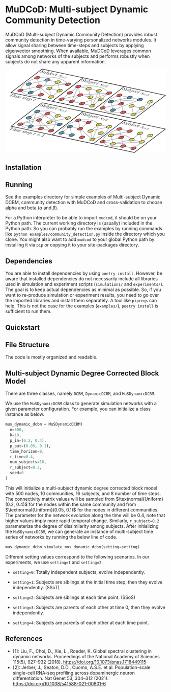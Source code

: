 # MuDCoD: Multi-subject Dynamic Community Detection
MuDCoD (Multi-subject Dynamic Community Detection) provides robust community detection in time-varying personalized networks modules.
It allow signal sharing between time-steps and subjects by applying eigenvector smoothing.
When available, MuDCoD leverages common signals among networks of the subjects and performs robustly when subjects do not share any apparent information.

![Alt text](docs/toy-ms-dyn-nw.png?raw=true "Multi-subject Dynamic Networks")

## Installation

## Running
See the examples directory for simple examples of Multi-subject Dynamic DCBM, community detection with MuDCoD and cross-validation to choose alpha and beta ($\alpha$ and $\beta$).

For a Python interpreter to be able to import `mudcod`, it should be on your Python path.
The current working directory is (usually) included in the Python path.
So you can probably run the examples by running commands like `python examples/community_detection.py` inside the directory which you clone.
You might also want to add `mudcod` to your global Python path by installing it via `pip` or copying it to your site-packages directory.

## Dependencies
You are able to install dependencies by using `poetry install`.
However, be aware that installed dependencies do not necessarily include all libraries used in simulation and experiment scripts (`simulations/` and `experiments/`).
The goal is to keep actual dependencies as minimal as possible.
So, if you want to re-produce simulation or experiment results, you need to go over the imported libraries and install them separately.
A tool like `pipreqs` can help.
This is not the case for the examples (`examples/`), `poetry install` is sufficient to run them.

## Quickstart

## File Structure
The code is mostly organized and readable.

<!-- * `mudcod/`: Root folder of the package. -->
<!--   * `dcbm.py`: Degree Corrected Block Models for dynamic and multi-subject dynamic settings. -->
<!--   * `spectral.py`: Mixin class for common spectral methods such as model order selection eigen value completion. -->
<!--   * `nw.py`: Loss functions (modularity and loglikelihood) and network similarity measures<sup>[1](#myfootnote1)</sup>. -->
<!--   * `static.py`: Implementation of static spectral clustering. -->
<!--   * `pisces.py`: Implementation of PisCES. -->
<!--   * `muspces.py`: Implementation of MuDCoD. -->
<!--   * `utils/`: Utilities. -->
<!--     * `visualization.py`: Plotting methods for networks and results. -->
<!--     * `sutils.py`: Read/write and logging utilities. -->
<!-- * `simulations/`: Simulation scripts for performance comparison of community detection methods. -->
<!--   * `classes-DCBM/`: Put DCBM parameter configurations here, example `.yaml` files are provided. -->
<!--   * `configuration/`: Simulation configurations will be automatically saved here when you run cross-validation. -->
<!--   * `log/`: Output directory for log files. -->
<!--   * `report.py`: Reports and summaries of results of performed simulations. -->
<!--   * `run_simulation.sh`: Bash script that can be used as a CLI to perform many simulation replicates. -->
<!--   * `simulation.py`: A CLI for Multi-subject Dynamic DCBM simulations, perform cross-validation and/or community detection. -->
<!-- * `examples/`: -->
<!--   * `mus_dyn_dcbm.py` -->
<!--   * `cross_validation.py` -->
<!--   * `community_detection.py` -->
<!-- * `docs/`: Documentation. -->

<!-- Below folders are not included in the package. -->
<!-- They are used to applying MuDCoD on a scRNA-seq study of long-term human induced pluripotent stem cell (iPSC) across multiple donors [2]. -->
<!-- It might be useful to check them out if you want to apply MuDCoD on such data. -->
<!-- * `experiments/` -->
<!-- * `notebooks/` -->
<!-- * `results/` -->

<!-- <a name="myfootnote1">1</a>: Network similarity measures are adapted from [netrd library](https://github.com/netsiphd/netrd). -->

## Multi-subject Dynamic Degree Corrected Block Model
There are three classes, namely `DCBM`, `DynamicDCBM`, and `MuSDynamicDCBM`.

We use the `MuSDynamicDCBM` class to generate simulation networks with a given parameter configuration.
For example, you can initialize a class instance as below.
```python
mus_dynamic_dcbm = MuSDynamicDCBM(
  n=500,
  k=10,
  p_in=(0.2, 0.4),
  p_out=(0.05, 0.1),
  time_horizon=8,
  r_time=0.4,
  num_subjects=16,
  r_subject=0.2,
  seed=0
)
```
This will initialize a multi-subject dynamic degree corrected block model with $500$ nodes, $10$ communities, $16$ subjects, and $8$ number of time steps.
The connectivity matrix values will be sampled from $\textnormal{Uniform}(0.2, 0.4)$ for the nodes within the same community and from  $\textnormal{Uniform}(0.05, 0.1)$ for the nodes in different communities.
The parameter for the network evolution along the time will be $0.4$, note that higher values imply more rapid temporal change.
Similarly, `r_subject=0.2` parameterize the degree of dissimilarity among subjects.
After initializing the `MuSDynamicDCBM`, we can generate an instance of multi-subject time series of networks by running the below line of code.
```python
mus_dynamic_dcbm.simulate_mus_dynamic_dcbm(setting=setting)
```
Different setting values correspond to the following scenarios. In our experiments, we use `setting=1` and `setting=2`.

* `setting=0`: Totally independent subjects, evolve independently.

* `setting=1`: Subjects are siblings at the initial time step, then they evolve independently. (SSoT)

* `setting=2`: Subjects are siblings at each time point. (SSoS)

* `setting=3`: Subjects are parents of each other at time 0, then they evolve independently.

* `setting=4`: Subjects are parents of each other at each time point.

## References
* [1]: Liu, F., Choi, D., Xie, L., Roeder, K. Global spectral clustering in dynamic networks. Proceedings of the National Academy of Sciences 115(5), 927–932 (2018). https://doi.org/10.1073/pnas.1718449115
* [2]: Jerber, J., Seaton, D.D., Cuomo, A.S.E. et al. Population-scale single-cell RNA-seq profiling across dopaminergic neuron differentiation. Nat Genet 53, 304–312 (2021). https://doi.org/10.1038/s41588-021-00801-6
